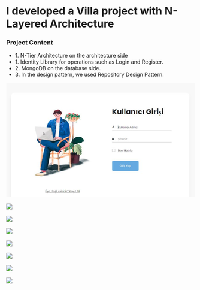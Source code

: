 <h1>I developed a Villa project with N-Layered Architecture</h1>

<h3>Project Content</h3>
<ul>
   <li>1. N-Tier Architecture on the architecture side</li>
   <li>1. Identity Library for operations such as Login and Register.</li>
   <li>2. MongoDB on the database side.</li>
   <li>3. In the design pattern, we used Repository Design Pattern.</li>
 </ul> 

![](Villa-Project-master\img\1.jpg)


![](Villa-Project-master\Villa-Project-master\img\2.jpg)


![](Villa-Project-master\Villa-Project-master\img\3.jpg)


![](Villa-Project-master\Villa-Project-master\img\4.jpg)


![](Villa-Project-master\Villa-Project-master\img\5.jpg)


![](Villa-Project-master\Villa-Project-master\img\6.jpg)

![](Villa-Project-master\Villa-Project-master\img\7.jpg)


![](Villa-Project-master\Villa-Project-master\img\8.jpg)
